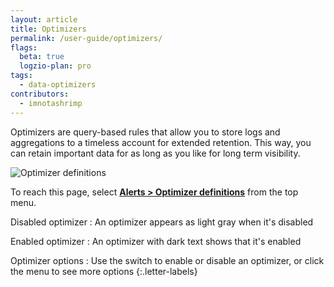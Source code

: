 ```yaml
---
layout: article
title: Optimizers
permalink: /user-guide/optimizers/
flags:
  beta: true
  logzio-plan: pro
tags:
  - data-optimizers
contributors:
  - imnotashrimp
---
```


Optimizers are query-based rules that allow you to store logs and aggregations to a timeless account for extended retention. This way, you can retain important data for as long as you like for long term visibility.

![Optimizer definitions](https://dytvr9ot2sszz.cloudfront.net/logz-docs/optimizers/optimizers--optimizer-definitions-annotated.png)

To reach this page, select [**Alerts > Optimizer definitions**](https://app.logz.io/#/dashboard/triggers/optimizer-definitions) from the top menu.

Disabled optimizer
: An optimizer appears as light gray when it's disabled

Enabled optimizer
: An optimizer with dark text shows that it's enabled

Optimizer options
: Use the switch to enable or disable an optimizer, or click the menu to see more options
{:.letter-labels}
